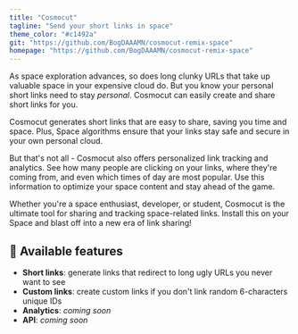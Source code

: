 ```yaml
---
title: "Cosmocut"
tagline: "Send your short links in space"
theme_color: "#c1492a"
git: "https://github.com/BogDAAAMN/cosmocut-remix-space"
homepage: "https://github.com/BogDAAAMN/cosmocut-remix-space"
---
```


As space exploration advances, so does long clunky URLs that take up valuable space in your expensive cloud do. But you know your personal short links need to stay _personal_. Cosmocut can easily create and share short links for you.

Cosmocut generates short links that are easy to share, saving you time and space. Plus, Space algorithms ensure that your links stay safe and secure in your own personal cloud.

But that's not all - Cosmocut also offers personalized link tracking and analytics. See how many people are clicking on your links, where they're coming from, and even which times of day are most popular. Use this information to optimize your space content and stay ahead of the game.

Whether you're a space enthusiast, developer, or student, Cosmocut is the ultimate tool for sharing and tracking space-related links. Install this on your Space and blast off into a new era of link sharing!

## 🚀 Available features

- **Short links**: generate links that redirect to long ugly URLs you never want to see
- **Custom links**: create custom links if you don't link random 6-characters unique IDs
- **Analytics**: _coming soon_
- **API**: _coming soon_
